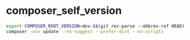 # composer_self_version

```bash
export COMPOSER_ROOT_VERSION=dev-$$(git rev-parse --abbrev-ref HEAD)
composer -vvv update --no-suggest --prefer-dist --no-scripts
```
